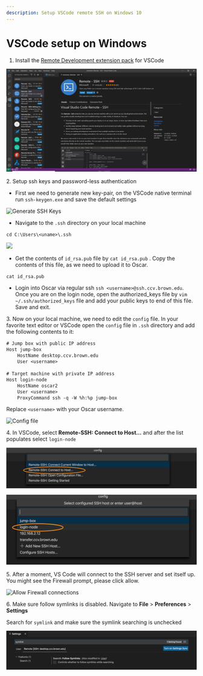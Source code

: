 ```yaml
---
description: Setup VSCode remote SSH on Windows 10
---
```


# VSCode setup on Windows

1. Install the [Remote Development extension pack](https://aka.ms/vscode-remote/download/extension) for VSCode

![Install Remote SSH extension ](../../.gitbook/assets/capture.png)

2\. Setup ssh keys and password-less authentication 

* First we need to generate new key-pair, on the VSCode native terminal run `ssh-keygen.exe` and save the default settings

![Generate SSH Keys](../../.gitbook/assets/capture\_1.png)

* Navigate to the `.ssh` directory on your local machine

```
cd C:\Users\<uname>\.ssh
```

![](../../.gitbook/assets/capture\_3.png)

* Get the contents of `id_rsa.pub` file by `cat id_rsa.pub` . Copy the contents of this file, as we need to upload it to Oscar.

```
cat id_rsa.pub
```

* Login into Oscar via regular ssh `ssh <username>@ssh.ccv.brown.edu`. Once you are on the login node, open the authorized_keys file by `vim ~/.ssh/authorized_keys` file and add your public keys to  end of this file. Save and exit. 

3\. Now on your local machine, we need to edit the `config` file. In your favorite text editor or VSCode open the `config` file in `.ssh` directory  and add the following contents to it:

```
# Jump box with public IP address
Host jump-box
    HostName desktop.ccv.brown.edu
    User <username>

# Target machine with private IP address
Host login-node
    HostName oscar2
    User <username>
    ProxyCommand ssh -q -W %h:%p jump-box
```

Replace `<username>` with your Oscar username. 

![Config file ](../../.gitbook/assets/capture\_4.png)

4\.  In VSCode, select  **Remote-SSH: Connect to Host…** and after the list populates select `login-node`

![](../../.gitbook/assets/screen-shot-2021-09-08-at-10.24.42-am.png)

![](../../.gitbook/assets/screen-shot-2021-09-08-at-10.24.59-am.png)

5\. After a moment, VS Code will connect to the SSH server and set itself up. You might see the Firewall prompt, please click allow. 

![Allow Firewall connections](../../.gitbook/assets/capture\_5.png)

6\. Make sure follow symlinks is disabled. Navigate to **File** > **Preferences** > **Settings**

Search for `symlink` and make sure the symlink searching is unchecked

![Disable symlinks](../../.gitbook/assets/screen-shot-2021-07-27-at-9.52.23-am.png)
